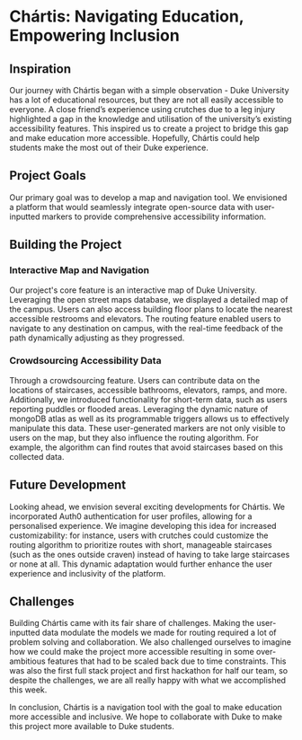 # Chártis: Navigating Education, Empowering Inclusion

## Inspiration
Our journey with Chártis began with a simple observation - Duke University has a lot of educational resources, but they are not all easily accessible to everyone. A close friend’s experience using crutches due to a leg injury highlighted a gap in the knowledge and utilisation of the university’s existing accessibility features. This inspired us to create a project to bridge this gap and make education more accessible. Hopefully, Chártis could help students make the most out of their Duke experience.

## Project Goals
Our primary goal was to develop a map and navigation tool. We envisioned a platform that would seamlessly integrate open-source data with user-inputted markers to provide comprehensive accessibility information.

##  Building the Project
### Interactive Map and Navigation
Our project's core feature is an interactive map of Duke University. Leveraging the open street maps database, we displayed a detailed map of the campus. Users can also access building floor plans to locate the nearest accessible restrooms and elevators. The routing feature enabled users to navigate to any destination on campus, with the real-time feedback of the path dynamically adjusting as they progressed. 

### Crowdsourcing Accessibility Data
Through a crowdsourcing feature. Users can contribute data on the locations of staircases, accessible bathrooms, elevators, ramps, and more. Additionally, we introduced functionality for short-term data, such as users reporting puddles or flooded areas. Leveraging the dynamic nature of mongoDB atlas as well as its programmable triggers allows us to effectively manipulate this data. These user-generated markers are not only visible to users on the map, but they also influence the routing algorithm. For example, the algorithm can find routes that avoid staircases based on this collected data.

## Future Development
Looking ahead, we envision several exciting developments for Chártis. We incorporated Auth0 authentication for user profiles, allowing for a personalised experience. We imagine developing this idea for increased customizability: for instance, users with crutches could customize the routing algorithm to prioritize routes with short, manageable staircases (such as the ones outside craven) instead of having to take large staircases or none at all. This dynamic adaptation would further enhance the user experience and inclusivity of the platform.

## Challenges
Building Chártis came with its fair share of challenges. Making the user-inputted data modulate the models we made for routing required a lot of problem solving and collaboration. We also challenged ourselves to imagine how we could make the project more accessible resulting in some over-ambitious features that had to be scaled back due to time constraints. This was also the first full stack project and first hackathon for half our team, so despite the challenges, we are all really happy with what we accomplished this week.

In conclusion, Chártis is a navigation tool with the goal to make education more accessible and inclusive. We hope to collaborate with Duke to make this project more available to Duke students.
